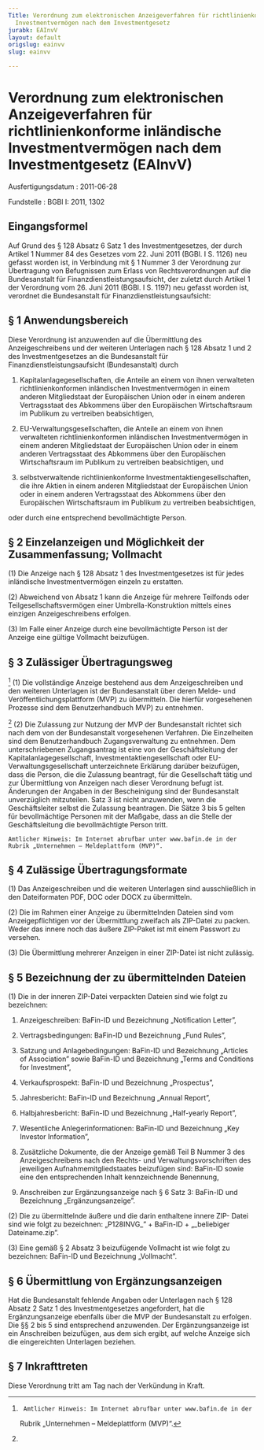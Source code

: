 ```yaml
---
Title: Verordnung zum elektronischen Anzeigeverfahren für richtlinienkonforme inländische
  Investmentvermögen nach dem Investmentgesetz
jurabk: EAInvV
layout: default
origslug: eainvv
slug: eainvv

---
```


# Verordnung zum elektronischen Anzeigeverfahren für richtlinienkonforme inländische Investmentvermögen nach dem Investmentgesetz (EAInvV)

Ausfertigungsdatum
:   2011-06-28

Fundstelle
:   BGBl I: 2011, 1302


## Eingangsformel

Auf Grund des § 128 Absatz 6 Satz 1 des Investmentgesetzes, der durch
Artikel 1 Nummer 84 des Gesetzes vom 22. Juni 2011 (BGBl. I S. 1126)
neu gefasst worden ist, in Verbindung mit § 1 Nummer 3 der Verordnung
zur Übertragung von Befugnissen zum Erlass von Rechtsverordnungen auf
die Bundesanstalt für Finanzdienstleistungsaufsicht, der zuletzt durch
Artikel 1 der Verordnung vom 26. Juni 2011 (BGBl. I S. 1197) neu
gefasst worden ist, verordnet die Bundesanstalt für
Finanzdienstleistungsaufsicht:


## § 1 Anwendungsbereich

Diese Verordnung ist anzuwenden auf die Übermittlung des
Anzeigeschreibens und der weiteren Unterlagen nach § 128 Absatz 1 und
2 des Investmentgesetzes an die Bundesanstalt für
Finanzdienstleistungsaufsicht (Bundesanstalt) durch

1.  Kapitalanlagegesellschaften, die Anteile an einem von ihnen
    verwalteten richtlinienkonformen inländischen Investmentvermögen in
    einem anderen Mitgliedstaat der Europäischen Union oder in einem
    anderen Vertragsstaat des Abkommens über den Europäischen
    Wirtschaftsraum im Publikum zu vertreiben beabsichtigen,


2.  EU-Verwaltungsgesellschaften, die Anteile an einem von ihnen
    verwalteten richtlinienkonformen inländischen Investmentvermögen in
    einem anderen Mitgliedstaat der Europäischen Union oder in einem
    anderen Vertragsstaat des Abkommens über den Europäischen
    Wirtschaftsraum im Publikum zu vertreiben beabsichtigen, und


3.  selbstverwaltende richtlinienkonforme Investmentaktiengesellschaften,
    die ihre Aktien in einem anderen Mitgliedstaat der Europäischen Union
    oder in einem anderen Vertragsstaat des Abkommens über den
    Europäischen Wirtschaftsraum im Publikum zu vertreiben beabsichtigen,



oder durch eine entsprechend bevollmächtigte Person.


## § 2 Einzelanzeigen und Möglichkeit der Zusammenfassung; Vollmacht

(1) Die Anzeige nach § 128 Absatz 1 des Investmentgesetzes ist für
jedes inländische Investmentvermögen einzeln zu erstatten.

(2) Abweichend von Absatz 1 kann die Anzeige für mehrere Teilfonds
oder Teilgesellschaftsvermögen einer Umbrella-Konstruktion mittels
eines einzigen Anzeigeschreibens erfolgen.

(3) Im Falle einer Anzeige durch eine bevollmächtigte Person ist der
Anzeige eine gültige Vollmacht beizufügen.


## § 3 Zulässiger Übertragungsweg

[^F775490_01_BJNR130200011BJNE000400000]
(1) Die vollständige Anzeige bestehend aus dem Anzeigeschreiben und
den weiteren Unterlagen ist der Bundesanstalt über deren Melde- und
Veröffentlichungsplattform (MVP) zu übermitteln. Die hierfür
vorgesehenen Prozesse sind dem Benutzerhandbuch MVP)
zu entnehmen.

[^F775490_02_BJNR130200011BJNE000400000]
(2) Die Zulassung zur Nutzung der MVP der Bundesanstalt richtet sich
nach dem von der Bundesanstalt vorgesehenen Verfahren. Die
Einzelheiten sind dem Benutzerhandbuch Zugangsverwaltung
zu entnehmen. Dem unterschriebenen Zugangsantrag ist eine von der
Geschäftsleitung der Kapitalanlagegesellschaft,
Investmentaktiengesellschaft oder EU-Verwaltungsgesellschaft
unterzeichnete Erklärung darüber beizufügen, dass die Person, die die
Zulassung beantragt, für die Gesellschaft tätig und zur Übermittlung
von Anzeigen nach dieser Verordnung befugt ist. Änderungen der Angaben
in der Bescheinigung sind der Bundesanstalt unverzüglich mitzuteilen.
Satz 3 ist nicht anzuwenden, wenn die Geschäftsleiter selbst die
Zulassung beantragen. Die Sätze 3 bis 5 gelten für bevollmächtige
Personen mit der Maßgabe, dass an die Stelle der Geschäftsleitung die
bevollmächtigte Person tritt.

    Amtlicher Hinweis: Im Internet abrufbar unter www.bafin.de in der
    Rubrik „Unternehmen – Meldeplattform (MVP)“.
[^F775490_01_BJNR130200011BJNE000400000]:     Amtlicher Hinweis: Im Internet abrufbar unter www.bafin.de in der
    Rubrik „Unternehmen – Meldeplattform (MVP)“.
[^F775490_02_BJNR130200011BJNE000400000]: 

## § 4 Zulässige Übertragungsformate

(1) Das Anzeigeschreiben und die weiteren Unterlagen sind
ausschließlich in den Dateiformaten PDF, DOC oder DOCX zu übermitteln.

(2) Die im Rahmen einer Anzeige zu übermittelnden Dateien sind vom
Anzeigepflichtigen vor der Übermittlung zweifach als ZIP-Datei zu
packen. Weder das innere noch das äußere ZIP-Paket ist mit einem
Passwort zu versehen.

(3) Die Übermittlung mehrerer Anzeigen in einer
ZIP-Datei              ist nicht zulässig.


## § 5 Bezeichnung der zu übermittelnden Dateien

(1) Die in der inneren ZIP-Datei verpackten Dateien sind wie folgt zu
bezeichnen:

1.  Anzeigeschreiben:
    BaFin-ID und Bezeichnung „Notification Letter”,


2.  Vertragsbedingungen:
    BaFin-ID und Bezeichnung „Fund Rules”,


3.  Satzung und Anlagebedingungen:
    BaFin-ID und Bezeichnung „Articles of Association” sowie BaFin-ID und
    Bezeichnung „Terms and Conditions for Investment”,


4.  Verkaufsprospekt:
    BaFin-ID und Bezeichnung „Prospectus”,


5.  Jahresbericht:
    BaFin-ID und Bezeichnung „Annual Report”,


6.  Halbjahresbericht:
    BaFin-ID und Bezeichnung „Half-yearly Report”,


7.  Wesentliche Anlegerinformationen:
    BaFin-ID und Bezeichnung „Key Investor Information”,


8.  Zusätzliche Dokumente, die der Anzeige gemäß Teil B Nummer 3 des
    Anzeigeschreibens nach den Rechts- und Verwaltungsvorschriften des
    jeweiligen Aufnahmemitgliedstaates beizufügen sind:
    BaFin-ID sowie eine den entsprechenden Inhalt kennzeichnende
    Benennung,


9.  Anschreiben zur Ergänzungsanzeige nach § 6 Satz 3:
    BaFin-ID und Bezeichnung „Ergänzungsanzeige”.




(2) Die zu übermittelnde äußere und die darin enthaltene innere ZIP-
Datei sind wie folgt zu bezeichnen:
„P128INVG\_” + BaFin-ID + „\_beliebiger Dateiname.zip”.

(3) Eine gemäß § 2 Absatz 3 beizufügende Vollmacht ist wie folgt zu
bezeichnen:
BaFin-ID und Bezeichnung „Vollmacht”.


## § 6 Übermittlung von Ergänzungsanzeigen

Hat die Bundesanstalt fehlende Angaben oder Unterlagen nach § 128
Absatz 2 Satz 1 des Investmentgesetzes angefordert, hat die
Ergänzungsanzeige ebenfalls über die MVP der Bundesanstalt zu
erfolgen. Die §§ 2 bis 5 sind entsprechend anzuwenden. Der
Ergänzungsanzeige ist ein Anschreiben beizufügen, aus dem sich ergibt,
auf welche Anzeige sich die eingereichten Unterlagen beziehen.


## § 7 Inkrafttreten

Diese Verordnung tritt am Tag nach der Verkündung in Kraft.

